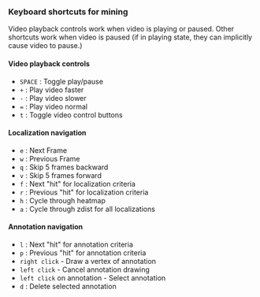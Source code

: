 ### Keyboard shortcuts for mining

Video playback controls work when video is playing or paused. Other shortcuts work when video is paused (if in playing state, they can implicitly cause video to pause.)

#### Video playback controls

* `SPACE` : Toggle play/pause
* `+` : Play video faster
* `-` : Play video slower
* `=` : Play video normal
* `t` : Toggle video control buttons

#### Localization navigation

* `e` : Next Frame
* `w` : Previous Frame
* `q` : Skip 5 frames backward
* `v` : Skip 5 frames forward
* `f` : Next "hit" for localization criteria
* `r` : Previous "hit" for localization criteria
* `h` : Cycle through heatmap
* `a` : Cycle through zdist for all localizations

#### Annotation navigation

* `l` : Next "hit" for annotation criteria
* `p` : Previous "hit" for annotation criteria
* `right click` - Draw a vertex of annotation
* `left click` - Cancel annotation drawing
* `left click` on annotation - Select annotation
* `d` : Delete selected annotation
